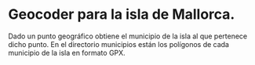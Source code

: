 # Geocoder para la isla de Mallorca. 

Dado un punto geográfico obtiene el municipio de la isla al que pertenece dicho punto.
En el directorio municipios están los polígonos de cada municipio de la isla en formato GPX.
